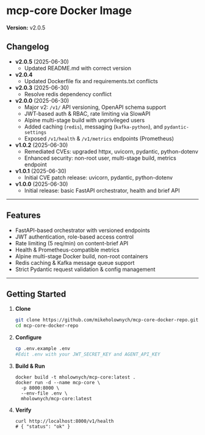 # mcp-core Docker Image

**Version:** v2.0.5

## Changelog

- **v2.0.5** (2025-06-30)
  - Updated README.md with correct version
- **v2.0.4**
  - Updated Dockerfile fix and requirements.txt conflicts
- **v2.0.3** (2025-06-30)
  - Resolve redis dependency conflict
- **v2.0.0** (2025-06-30)
  - Major v2: `/v1/` API versioning, OpenAPI schema support
  - JWT-based auth & RBAC, rate limiting via SlowAPI
  - Alpine multi-stage build with unprivileged users
  - Added caching (`redis`), messaging (`kafka-python`), and `pydantic-settings`
  - Exposed `/v1/health` & `/v1/metrics` endpoints (Prometheus)
- **v1.0.2** (2025-06-30)
  - Remediated CVEs: upgraded httpx, uvicorn, pydantic, python-dotenv
  - Enhanced security: non-root user, multi-stage build, metrics endpoint
- **v1.0.1** (2025-06-30)
  - Initial CVE patch release: uvicorn, pydantic, python-dotenv
- **v1.0.0** (2025-06-30)
  - Initial release: basic FastAPI orchestrator, health and brief API

---

## Features

- FastAPI-based orchestrator with versioned endpoints  
- JWT authentication, role-based access control  
- Rate limiting (5 req/min) on content-brief API  
- Health & Prometheus-compatible metrics  
- Alpine multi-stage Docker build, non-root containers  
- Redis caching & Kafka message queue support  
- Strict Pydantic request validation & config management  

---

## Getting Started

1. **Clone**  
   ```bash
   git clone https://github.com/mikeholownych/mcp-core-docker-repo.git
   cd mcp-core-docker-repo
   ```

2. **Configure**  
   ```bash
   cp .env.example .env
   #Edit .env with your JWT_SECRET_KEY and AGENT_API_KEY
   ```

3. **Build & Run**  
   ```
   docker build -t mholownych/mcp-core:latest .
   docker run -d --name mcp-core \
     -p 8000:8000 \
     --env-file .env \
     mholownych/mcp-core:latest
   ```

4. **Verify**  
   ```
   curl http://localhost:8000/v1/health
   # { "status": "ok" }
   ```
